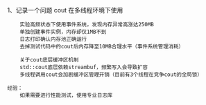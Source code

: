﻿1、记录一个问题 cout 在多线程环境下使用
	
		实验高频状态下使用事件系统，发现内存异常高涨达250MB
		单独创建事件实例，内存却仅1MB不到
		日志打印确认内存池正确运行
		去掉测试代码中的cout后内存降至10MB合理水平（事件系统管理消耗）

		关于cout底层缓冲区机制
		std::cout底层依赖streambuf，频繁写入会导致扩容
		多线程调用cout会加剧缓冲区管理开销（目前有3个线程在竞争cout的全局锁）

	经验：
		如果需要进行性能测试，使用专业日志库